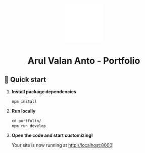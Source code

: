 <p align="center">
  <a href="https://arulvalananto.gatsbyjs.io/">
    <img alt="Gatsby" src="./src/images/logo.svg" width="120"/>
  </a>
</p>
<h1 align="center">
  Arul Valan Anto - Portfolio
</h1>

## 🚀 Quick start

1. **Install package dependencies**

    ```shell
    npm install
    ```

2. **Run locally**

    ```shell
    cd portfolio/
    npm run develop
    ```

3. **Open the code and start customizing!**

    Your site is now running at <http://localhost:8000>!
